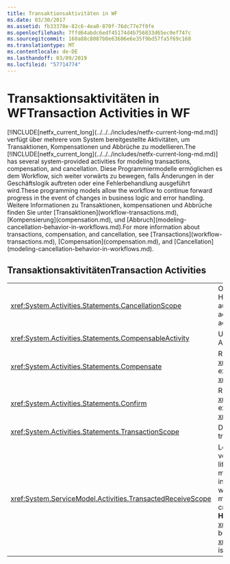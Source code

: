 ```yaml
---
title: Transaktionsaktivitäten in WF
ms.date: 03/30/2017
ms.assetid: fb33378e-82c6-4ea0-870f-76dc77e7f0fe
ms.openlocfilehash: 7ffd64abdc6edf45174d4b756833d65ec0ef747c
ms.sourcegitcommit: 160a88c8087b0e63606e6e35f9bd57fa5f69c168
ms.translationtype: MT
ms.contentlocale: de-DE
ms.lasthandoff: 03/09/2019
ms.locfileid: "57714774"
---
```

# <a name="transaction-activities-in-wf"></a><span data-ttu-id="fafad-102">Transaktionsaktivitäten in WF</span><span class="sxs-lookup"><span data-stu-id="fafad-102">Transaction Activities in WF</span></span>
<span data-ttu-id="fafad-103">
  [!INCLUDE[netfx_current_long](../../../includes/netfx-current-long-md.md)] verfügt über mehrere vom System bereitgestellte Aktivitäten, um Transaktionen, Kompensationen und Abbrüche zu modellieren.</span><span class="sxs-lookup"><span data-stu-id="fafad-103">The [!INCLUDE[netfx_current_long](../../../includes/netfx-current-long-md.md)] has several system-provided activities for modeling transactions, compensation, and cancellation.</span></span> <span data-ttu-id="fafad-104">Diese Programmiermodelle ermöglichen es dem Workflow, sich weiter vorwärts zu bewegen, falls Änderungen in der Geschäftslogik auftreten oder eine Fehlerbehandlung ausgeführt wird.</span><span class="sxs-lookup"><span data-stu-id="fafad-104">These programming models allow the workflow to continue forward progress in the event of changes in business logic and error handling.</span></span> <span data-ttu-id="fafad-105">Weitere Informationen zu Transaktionen, kompensationen und Abbrüche finden Sie unter [Transaktionen](workflow-transactions.md), [Kompensierung](compensation.md), und [Abbruch](modeling-cancellation-behavior-in-workflows.md).</span><span class="sxs-lookup"><span data-stu-id="fafad-105">For more information about transactions, compensation, and cancellation, see [Transactions](workflow-transactions.md), [Compensation](compensation.md), and [Cancellation](modeling-cancellation-behavior-in-workflows.md).</span></span>  
  
## <a name="transaction-activities"></a><span data-ttu-id="fafad-106">Transaktionsaktivitäten</span><span class="sxs-lookup"><span data-stu-id="fafad-106">Transaction Activities</span></span>  
  
|||  
|-|-|  
|<xref:System.Activities.Statements.CancellationScope>|<span data-ttu-id="fafad-107">Ordnet Abbruchlogik in Form einer Aktivität einem Hauptausführungspfad zu. Wird auch als Aktivität ausgedrückt.</span><span class="sxs-lookup"><span data-stu-id="fafad-107">Associates cancellation logic, in the form of an activity, with a main path of execution, also expressed as an activity.</span></span>|  
|<xref:System.Activities.Statements.CompensableActivity>|<span data-ttu-id="fafad-108">Unterstützt die Kompensation der untergeordneten Aktivitäten.</span><span class="sxs-lookup"><span data-stu-id="fafad-108">Supports compensation of its child activities.</span></span>|  
|<xref:System.Activities.Statements.Compensate>|<span data-ttu-id="fafad-109">Ruft den Kompensationshandler einer <xref:System.Activities.Statements.CompensableActivity> explizit auf</span><span class="sxs-lookup"><span data-stu-id="fafad-109">Explicitly invokes the compensation handler of a <xref:System.Activities.Statements.CompensableActivity>.</span></span>|  
|<xref:System.Activities.Statements.Confirm>|<span data-ttu-id="fafad-110">Ruft den Bestätigungshandler einer <xref:System.Activities.Statements.CompensableActivity> explizit auf</span><span class="sxs-lookup"><span data-stu-id="fafad-110">Explicitly invokes the confirmation handler of a <xref:System.Activities.Statements.CompensableActivity>.</span></span>|  
|<xref:System.Activities.Statements.TransactionScope>|<span data-ttu-id="fafad-111">Demarkiert eine Transaktionsgrenze.</span><span class="sxs-lookup"><span data-stu-id="fafad-111">Demarcates a transaction boundary.</span></span>|  
|<xref:System.ServiceModel.Activities.TransactedReceiveScope>|<span data-ttu-id="fafad-112">Legt Bereiche für die Lebensdauer einer Transaktion fest, die von einer empfangenen Meldung initiiert wird.</span><span class="sxs-lookup"><span data-stu-id="fafad-112">Scopes the lifetime of a transaction that is initiated by a received message.</span></span> <span data-ttu-id="fafad-113">Die Transaktion kann in den Workflow der initiierenden Meldung übergeben oder vom Verteiler erstellt werden, wenn die Meldung empfangen wird.</span><span class="sxs-lookup"><span data-stu-id="fafad-113">The transaction may be flowed into the workflow on the initiating message, or created by the dispatcher when the message is received.</span></span> <span data-ttu-id="fafad-114">**Hinweis**:  Die <xref:System.ServiceModel.Activities.TransactedReceiveScope> befindet sich in der **Messaging** Teil der **Toolbox**.</span><span class="sxs-lookup"><span data-stu-id="fafad-114">**Note:**  The <xref:System.ServiceModel.Activities.TransactedReceiveScope> is located in the **Messaging** section of the **Toolbox**.</span></span>|
